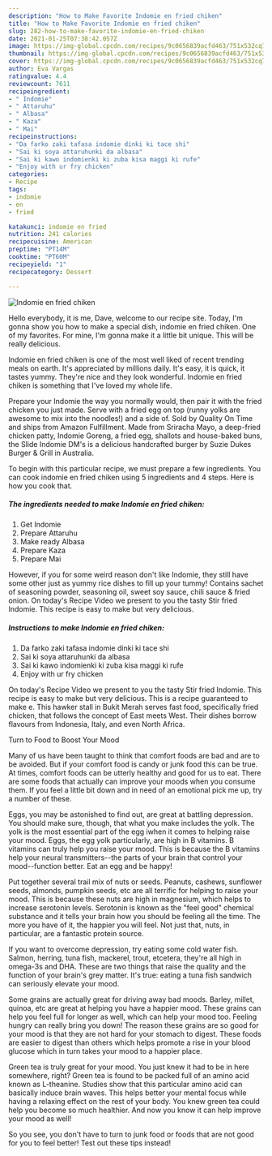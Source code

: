 ```yaml
---
description: "How to Make Favorite Indomie en fried chiken"
title: "How to Make Favorite Indomie en fried chiken"
slug: 282-how-to-make-favorite-indomie-en-fried-chiken
date: 2021-01-25T07:38:42.057Z
image: https://img-global.cpcdn.com/recipes/9c0656839acfd463/751x532cq70/indomie-en-fried-chiken-recipe-main-photo.jpg
thumbnail: https://img-global.cpcdn.com/recipes/9c0656839acfd463/751x532cq70/indomie-en-fried-chiken-recipe-main-photo.jpg
cover: https://img-global.cpcdn.com/recipes/9c0656839acfd463/751x532cq70/indomie-en-fried-chiken-recipe-main-photo.jpg
author: Eva Vargas
ratingvalue: 4.4
reviewcount: 7611
recipeingredient:
- " Indomie"
- " Attaruhu"
- " Albasa"
- " Kaza"
- " Mai"
recipeinstructions:
- "Da farko zaki tafasa indomie dinki ki tace shi"
- "Sai ki soya attaruhunki da albasa"
- "Sai ki kawo indomienki ki zuba kisa maggi ki rufe"
- "Enjoy with ur fry chicken"
categories:
- Recipe
tags:
- indomie
- en
- fried

katakunci: indomie en fried 
nutrition: 241 calories
recipecuisine: American
preptime: "PT14M"
cooktime: "PT60M"
recipeyield: "1"
recipecategory: Dessert

---
```



![Indomie en fried chiken](https://img-global.cpcdn.com/recipes/9c0656839acfd463/751x532cq70/indomie-en-fried-chiken-recipe-main-photo.jpg)

Hello everybody, it is me, Dave, welcome to our recipe site. Today, I'm gonna show you how to make a special dish, indomie en fried chiken. One of my favorites. For mine, I'm gonna make it a little bit unique. This will be really delicious.

Indomie en fried chiken is one of the most well liked of recent trending meals on earth. It's appreciated by millions daily. It's easy, it is quick, it tastes yummy. They're nice and they look wonderful. Indomie en fried chiken is something that I've loved my whole life.

Prepare your Indomie the way you normally would, then pair it with the fried chicken you just made. Serve with a fried egg on top (runny yolks are awesome to mix into the noodles!) and a side of. Sold by Quality On Time and ships from Amazon Fulfillment. Made from Sriracha Mayo, a deep-fried chicken patty, Indomie Goreng, a fried egg, shallots and house-baked buns, the Slide Indomie DM&#39;s is a delicious handcrafted burger by Suzie Dukes Burger &amp; Grill in Australia.


To begin with this particular recipe, we must prepare a few ingredients. You can cook indomie en fried chiken using 5 ingredients and 4 steps. Here is how you cook that.

<!--inarticleads1-->

##### The ingredients needed to make Indomie en fried chiken:

1. Get  Indomie
1. Prepare  Attaruhu
1. Make ready  Albasa
1. Prepare  Kaza
1. Prepare  Mai


However, if you for some weird reason don&#39;t like Indomie, they still have some other just as yummy rice dishes to fill up your tummy! Contains sachet of seasoning powder, seasoning oil, sweet soy sauce, chili sauce &amp; fried onion. On today&#39;s Recipe Video we present to you the tasty Stir fried Indomie. This recipe is easy to make but very delicious. 

<!--inarticleads2-->

##### Instructions to make Indomie en fried chiken:

1. Da farko zaki tafasa indomie dinki ki tace shi
1. Sai ki soya attaruhunki da albasa
1. Sai ki kawo indomienki ki zuba kisa maggi ki rufe
1. Enjoy with ur fry chicken


On today&#39;s Recipe Video we present to you the tasty Stir fried Indomie. This recipe is easy to make but very delicious. This is a recipe guaranteed to make e. This hawker stall in Bukit Merah serves fast food, specifically fried chicken, that follows the concept of East meets West. Their dishes borrow flavours from Indonesia, Italy, and even North Africa. 

Turn to Food to Boost Your Mood


Many of us have been taught to think that comfort foods are bad and are to be avoided. But if your comfort food is candy or junk food this can be true. At times, comfort foods can be utterly healthy and good for us to eat. There are some foods that actually can improve your moods when you consume them. If you feel a little bit down and in need of an emotional pick me up, try a number of these.

Eggs, you may be astonished to find out, are great at battling depression. You should make sure, though, that what you make includes the yolk. The yolk is the most essential part of the egg iwhen it comes to helping raise your mood. Eggs, the egg yolk particularly, are high in B vitamins. B vitamins can truly help you raise your mood. This is because the B vitamins help your neural transmitters--the parts of your brain that control your mood--function better. Eat an egg and be happy!

Put together several trail mix of nuts or seeds. Peanuts, cashews, sunflower seeds, almonds, pumpkin seeds, etc are all terrific for helping to raise your mood. This is because these nuts are high in magnesium, which helps to increase serotonin levels. Serotonin is known as the "feel good" chemical substance and it tells your brain how you should be feeling all the time. The more you have of it, the happier you will feel. Not just that, nuts, in particular, are a fantastic protein source.

If you want to overcome depression, try eating some cold water fish. Salmon, herring, tuna fish, mackerel, trout, etcetera, they're all high in omega-3s and DHA. These are two things that raise the quality and the function of your brain's grey matter. It's true: eating a tuna fish sandwich can seriously elevate your mood. 

Some grains are actually great for driving away bad moods. Barley, millet, quinoa, etc are great at helping you have a happier mood. These grains can help you feel full for longer as well, which can help your mood too. Feeling hungry can really bring you down! The reason these grains are so good for your mood is that they are not hard for your stomach to digest. These foods are easier to digest than others which helps promote a rise in your blood glucose which in turn takes your mood to a happier place.

Green tea is truly great for your mood. You just knew it had to be in here somewhere, right? Green tea is found to be packed full of an amino acid known as L-theanine. Studies show that this particular amino acid can basically induce brain waves. This helps better your mental focus while having a relaxing effect on the rest of your body. You knew green tea could help you become so much healthier. And now you know it can help improve your mood as well!

So you see, you don't have to turn to junk food or foods that are not good for you to feel better! Test out  these tips  instead!

